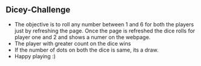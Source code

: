 ## Dicey-Challenge

- The objective is to roll any number between 1 and 6 for both the players just by refreshing the page. Once the page is refreshed the dice rolls for player one and 2 and  shows a numer on the webpage.
- The player with greater count on the dice wins
- If the number of dots on both the dice is same, its a draw.
- Happy playing :)
